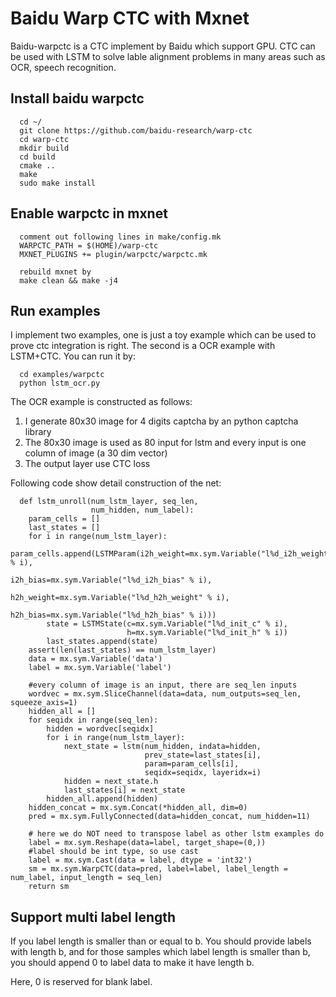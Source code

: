 # Baidu Warp CTC with Mxnet

Baidu-warpctc is a CTC implement by Baidu which support GPU. CTC can be used with LSTM to solve lable alignment problems in many areas such as OCR, speech recognition.

## Install baidu warpctc

```
  cd ~/
  git clone https://github.com/baidu-research/warp-ctc
  cd warp-ctc
  mkdir build
  cd build
  cmake ..
  make
  sudo make install
```

## Enable warpctc in mxnet

```
  comment out following lines in make/config.mk
  WARPCTC_PATH = $(HOME)/warp-ctc
  MXNET_PLUGINS += plugin/warpctc/warpctc.mk
  
  rebuild mxnet by
  make clean && make -j4
```

## Run examples

I implement two examples, one is just a toy example which can be used to prove ctc integration is right. The second is a OCR example with LSTM+CTC. You can run it by:

```
  cd examples/warpctc
  python lstm_ocr.py
```

The OCR example is constructed as follows:
  
1. I generate 80x30 image for 4 digits captcha by an python captcha library
2. The 80x30 image is used as 80 input for lstm and every input is one column of image (a 30 dim vector)
3. The output layer use CTC loss

Following code show detail construction of the net:

```
  def lstm_unroll(num_lstm_layer, seq_len,
                  num_hidden, num_label):
    param_cells = []
    last_states = []
    for i in range(num_lstm_layer):
        param_cells.append(LSTMParam(i2h_weight=mx.sym.Variable("l%d_i2h_weight" % i),
                                     i2h_bias=mx.sym.Variable("l%d_i2h_bias" % i),
                                     h2h_weight=mx.sym.Variable("l%d_h2h_weight" % i),
                                     h2h_bias=mx.sym.Variable("l%d_h2h_bias" % i)))
        state = LSTMState(c=mx.sym.Variable("l%d_init_c" % i),
                          h=mx.sym.Variable("l%d_init_h" % i))
        last_states.append(state)
    assert(len(last_states) == num_lstm_layer)
    data = mx.sym.Variable('data')
    label = mx.sym.Variable('label')
    
    #every column of image is an input, there are seq_len inputs
    wordvec = mx.sym.SliceChannel(data=data, num_outputs=seq_len, squeeze_axis=1)
    hidden_all = []
    for seqidx in range(seq_len):
        hidden = wordvec[seqidx]
        for i in range(num_lstm_layer):
            next_state = lstm(num_hidden, indata=hidden,
                              prev_state=last_states[i],
                              param=param_cells[i],
                              seqidx=seqidx, layeridx=i)
            hidden = next_state.h
            last_states[i] = next_state
        hidden_all.append(hidden)
    hidden_concat = mx.sym.Concat(*hidden_all, dim=0)
    pred = mx.sym.FullyConnected(data=hidden_concat, num_hidden=11)
    
    # here we do NOT need to transpose label as other lstm examples do
    label = mx.sym.Reshape(data=label, target_shape=(0,))
    #label should be int type, so use cast
    label = mx.sym.Cast(data = label, dtype = 'int32')
    sm = mx.sym.WarpCTC(data=pred, label=label, label_length = num_label, input_length = seq_len)
    return sm
```
  
## Support multi label length

If you label length is smaller than or equal to b. You should provide labels with length b, and for those samples which label length is smaller than b, you should append 0 to label data to make it have length b.

Here, 0 is reserved for blank label.
